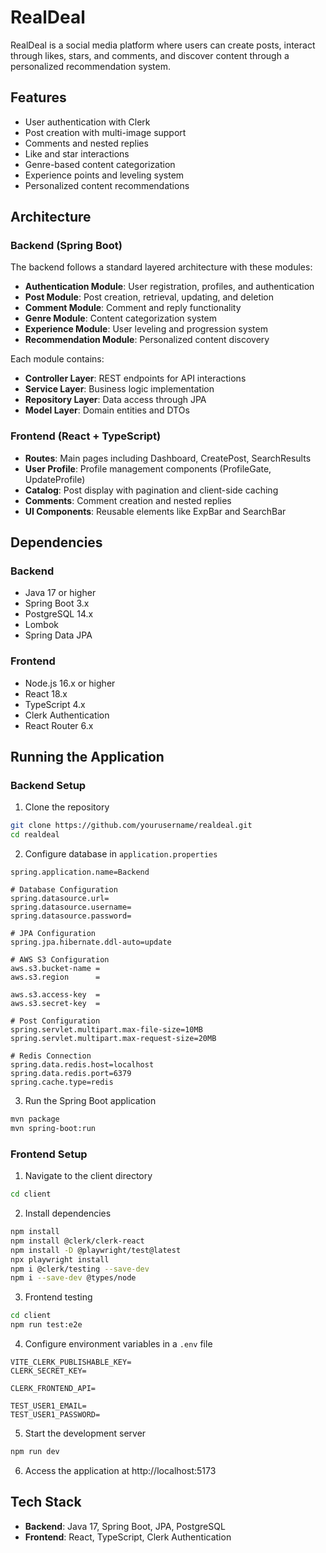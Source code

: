 # RealDeal

RealDeal is a social media platform where users can create posts, interact through likes, stars, and comments, and discover content through a personalized recommendation system.

## Features

- User authentication with Clerk
- Post creation with multi-image support
- Comments and nested replies
- Like and star interactions
- Genre-based content categorization
- Experience points and leveling system
- Personalized content recommendations

## Architecture

### Backend (Spring Boot)

The backend follows a standard layered architecture with these modules:

- **Authentication Module**: User registration, profiles, and authentication
- **Post Module**: Post creation, retrieval, updating, and deletion
- **Comment Module**: Comment and reply functionality
- **Genre Module**: Content categorization system
- **Experience Module**: User leveling and progression system
- **Recommendation Module**: Personalized content discovery

Each module contains:
- **Controller Layer**: REST endpoints for API interactions
- **Service Layer**: Business logic implementation
- **Repository Layer**: Data access through JPA
- **Model Layer**: Domain entities and DTOs

### Frontend (React + TypeScript)

- **Routes**: Main pages including Dashboard, CreatePost, SearchResults
- **User Profile**: Profile management components (ProfileGate, UpdateProfile)
- **Catalog**: Post display with pagination and client-side caching
- **Comments**: Comment creation and nested replies
- **UI Components**: Reusable elements like ExpBar and SearchBar

## Dependencies

### Backend
- Java 17 or higher
- Spring Boot 3.x
- PostgreSQL 14.x
- Lombok
- Spring Data JPA

### Frontend
- Node.js 16.x or higher
- React 18.x
- TypeScript 4.x
- Clerk Authentication
- React Router 6.x

## Running the Application

### Backend Setup
1. Clone the repository
```bash
git clone https://github.com/yourusername/realdeal.git
cd realdeal
```

2. Configure database in `application.properties`
```properties
spring.application.name=Backend

# Database Configuration
spring.datasource.url=
spring.datasource.username=
spring.datasource.password=

# JPA Configuration
spring.jpa.hibernate.ddl-auto=update

# AWS S3 Configuration
aws.s3.bucket-name =
aws.s3.region      = 

aws.s3.access-key  = 
aws.s3.secret-key  =

# Post Configuration
spring.servlet.multipart.max-file-size=10MB
spring.servlet.multipart.max-request-size=20MB

# Redis Connection
spring.data.redis.host=localhost
spring.data.redis.port=6379
spring.cache.type=redis
```

3. Run the Spring Boot application
```bash
mvn package
mvn spring-boot:run
```

### Frontend Setup
1. Navigate to the client directory
```bash
cd client
```

2. Install dependencies
```bash
npm install
npm install @clerk/clerk-react
npm install -D @playwright/test@latest
npx playwright install
npm i @clerk/testing --save-dev
npm i --save-dev @types/node
```

3. Frontend testing
```bash
cd client
npm run test:e2e 
```

4. Configure environment variables in a `.env` file
```
VITE_CLERK_PUBLISHABLE_KEY=
CLERK_SECRET_KEY=

CLERK_FRONTEND_API=

TEST_USER1_EMAIL=
TEST_USER1_PASSWORD=
```

5. Start the development server
```bash
npm run dev
```

6. Access the application at http://localhost:5173

## Tech Stack

- **Backend**: Java 17, Spring Boot, JPA, PostgreSQL
- **Frontend**: React, TypeScript, Clerk Authentication
